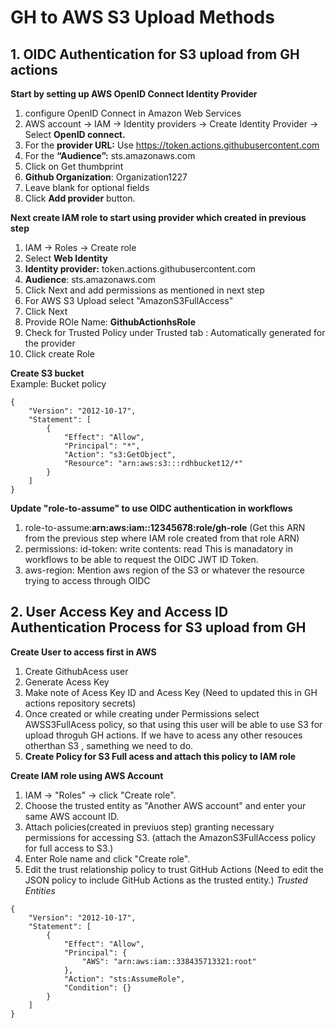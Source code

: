 # GH to AWS S3 Upload Methods

## 1. OIDC Authentication for S3 upload from GH actions

**Start by setting up AWS OpenID Connect Identity Provider<br>**
1. configure OpenID Connect in Amazon Web Services<br>
2. AWS account -> IAM -> Identity providers -> Create Identity Provider -> Select **OpenID connect.**<br>
3. For the **provider URL:** Use https://token.actions.githubusercontent.com<br>
4. For the **“Audience”:**  sts.amazonaws.com<br>
5. Click on Get thumbprint
6. **Github Organization**: Organization1227
7. Leave blank for optional fields
8. Click **Add provider** button.

**Next create IAM role to start using provider which created in previous step<br>**
1. IAM -> Roles -> Create role
2. Select **Web Identity**
3. **Identity provider:** token.actions.githubusercontent.com
4. **Audience**: sts.amazonaws.com
5. Click Next and add permissions as mentioned in next step
6. For AWS S3 Upload select "AmazonS3FullAccess"
7. Click Next
8. Provide ROle Name: **GithubActionhsRole**
9. Check for Trusted Policy under Trusted tab : Automatically generated for the provider
10. Click create Role

**Create S3 bucket<br>**
Example: Bucket policy <br>

```
{
    "Version": "2012-10-17",
    "Statement": [
        {
            "Effect": "Allow",
            "Principal": "*",
            "Action": "s3:GetObject",
            "Resource": "arn:aws:s3:::rdhbucket12/*"
        }
    ]
}
```

**Update "role-to-assume" to use OIDC authentication in workflows**
1. role-to-assume:**arn:aws:iam::12345678:role/gh-role** (Get this ARN from the previous step where IAM role created from that role ARN)
2. permissions:
      id-token: write
      contents: read
   This is manadatory in workflows to be able to request the OIDC JWT ID Token. 
3. aws-region: Mention aws region of the S3 or whatever the resource trying to access through OIDC

## 2. User Access Key and Access ID Authentication Process for S3 upload from GH

**Create User to access first in AWS**
1. Create GithubAcess user 
2. Generate Acess Key
3. Make note of Acess Key ID and Acess Key (Need to updated this in GH actions repository secrets)
4. Once created or while creating under Permissions select AWSS3FullAcess policy, so that using this user will be able to use S3 for upload throguh GH actions. If we have to acess any other resouces otherthan S3 , samething we need to do.
5. **Create Policy for S3 Full acess and attach this policy to IAM role**
   
**Create IAM role using AWS Account**
1. IAM -> "Roles" -> click "Create role".
2. Choose the trusted entity as "Another AWS account" and enter your same AWS account ID.
3. Attach policies(created in previuos step) granting necessary permissions for accessing S3. (attach the AmazonS3FullAccess policy for full access to S3.)
4. Enter Role name and click "Create role".
5. Edit the trust relationship policy to trust GitHub Actions (Need to edit the JSON policy to include GitHub Actions as the trusted entity.)
_Trusted Entities_
```
{
    "Version": "2012-10-17",
    "Statement": [
        {
            "Effect": "Allow",
            "Principal": {
                "AWS": "arn:aws:iam::338435713321:root"
            },
            "Action": "sts:AssumeRole",
            "Condition": {}
        }
    ]
}
```

